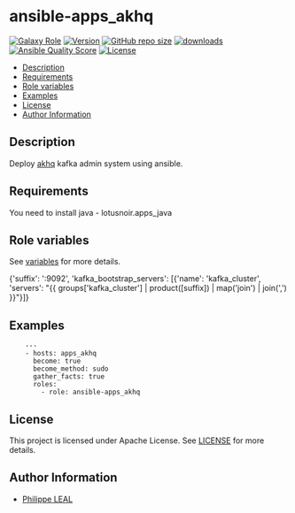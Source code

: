 # ansible-apps_akhq

[![Galaxy Role](https://img.shields.io/badge/galaxy-apps_akhq-purple?style=flat)](https://galaxy.ansible.com/lotusnoir/apps_akhq)
[![Version](https://img.shields.io/github/release/lotusnoir/ansible-apps_akhq.svg)](https://github.com/lotusnoir/ansible-apps_akhq/releases/latest)
[![GitHub repo size](https://img.shields.io/github/repo-size/lotusnoir/ansible-apps_akhq?color=orange&style=flat)](https://galaxy.ansible.com/lotusnoir/apps_akhq)
[![downloads](https://img.shields.io/ansible/role/d/53225)](https://galaxy.ansible.com/lotusnoir/apps_akhq)
[![Ansible Quality Score](https://img.shields.io/ansible/quality/53225)](https://galaxy.ansible.com/lotusnoir/apps_akhq)
[![License](https://img.shields.io/badge/license-Apache--2.0-brightgreen?style=flat)](https://opensource.org/licenses/Apache-2.0)

<!-- START doctoc generated TOC please keep comment here to allow auto update -->
<!-- DON'T EDIT THIS SECTION, INSTEAD RE-RUN doctoc TO UPDATE -->

- [Description](#description)
- [Requirements](#requirements)
- [Role variables](#role-variables)
- [Examples](#examples)
- [License](#license)
- [Author Information](#author-information)

<!-- END doctoc generated TOC please keep comment here to allow auto update -->

## Description

Deploy [akhq](https://github.com/tchiotludo/akhq) kafka admin system using ansible.
## Requirements

You need to install java - lotusnoir.apps_java

## Role variables

See [variables](/defaults/main.yml) for more details.

{'suffix': ':9092', 'kafka_bootstrap_servers': [{'name': 'kafka_cluster', 'servers': "{{ groups['kafka_cluster'] | product([suffix]) | map('join') | join(',') }}"}]}
## Examples

        ---
        - hosts: apps_akhq
          become: true
          become_method: sudo
          gather_facts: true
          roles:
            - role: ansible-apps_akhq


## License

This project is licensed under Apache License. See [LICENSE](/LICENSE) for more details.

## Author Information

- [Philippe LEAL](https://github.com/lotusnoir)
